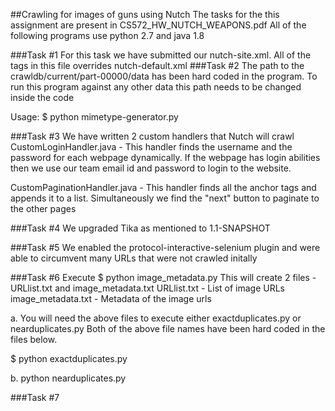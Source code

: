 ##Crawling for images of guns using Nutch
The tasks for the this assignment are present in CS572_HW_NUTCH_WEAPONS.pdf
All of the following programs use python 2.7 and java 1.8

###Task #1
For this task we have submitted our nutch-site.xml. All of the tags  in this file overrides nutch-default.xml
###Task #2
The path to the crawldb/current/part-00000/data has been hard coded in the program. To run this program against any other data this path needs to be changed inside the code

Usage: $ python mimetype-generator.py

###Task #3
We have written 2 custom handlers that Nutch will crawl
CustomLoginHandler.java - This handler finds the username and the password for each webpage dynamically. If the webpage has login abilities then we use our team email id and password to login to the website.

CustomPaginationHandler.java - This handler finds all the anchor tags and appends it to a list. Simultaneously we find the "next" button to paginate to the other pages

###Task #4
We upgraded Tika as mentioned to 1.1-SNAPSHOT

###Task #5
We enabled the protocol-interactive-selenium plugin and were able to circumvent many URLs that were not crawled initally

###Task #6
Execute 
$ python image_metadata.py
This will create 2 files - URLlist.txt and image_metadata.txt
URLlist.txt - List of image URLs
image_metadata.txt - Metadata of the image urls

a. You will need the above files to execute either exactduplicates.py or nearduplicates.py
Both of the above file names have been hard coded in the files below.

$ python exactduplicates.py

b. python nearduplicates.py

###Task #7
